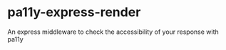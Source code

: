 # pa11y-express-render
An express middleware to check the accessibility of your response with pa11y
